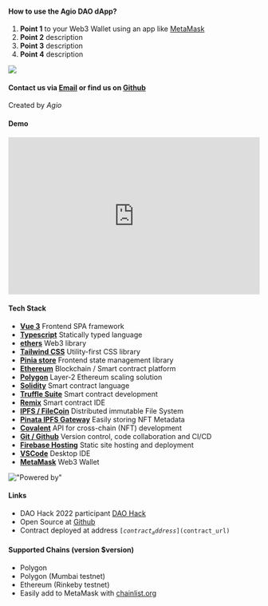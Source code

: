 #### How to use the Agio DAO dApp?

1. **Point 1** to your Web3 Wallet using an app like [MetaMask](https://metamask.io/)
2. **Point 2** description
3. **Point 3** description
4. **Point 4** description

<div style="max-width: 300px">
  <img src="https://gateway.pinata.cloud/ipfs/QmQBffMA2QUJnPDid5pjqneMg32o3UXX6dGGYDJZHUd4Tp" />
</div>

#### Contact us via **[Email](mailto:devs@agiodigital.com)** or find us on [Github](https://github.com/agio-digital/agio-dao)
Created by _Agio_

#### Demo
<iframe width="560" height="315" src="https://www.youtube.com/channel/UCnHo_T2nMd5pWsKTbl-C07g" style="width: 100%; aspect-ratio: 16 / 9" title="YouTube video player" frameborder="0" allow="accelerometer; autoplay; clipboard-write; encrypted-media; gyroscope; picture-in-picture" allowfullscreen></iframe>

#### Tech Stack
- **[Vue 3](https://www.npmjs.com/package/vue/v/next)** Frontend SPA framework
- **[Typescript](https://npmjs.com/package/typescript)** Statically typed language
- **[ethers](https://npmjs.com/package/ethers)** Web3 library
- **[Tailwind CSS](https://npmjs.com/package/tailwind)** Utility-first CSS library
- **[Pinia store](https://npmjs.com/package/pinia)** Frontend state management library
- **[Ethereum](https://github.com/ethereum/)** Blockchain / Smart contract platform
- **[Polygon](https://polygon.technology/)** Layer-2 Ethereum scaling solution
- **[Solidity](https://github.com/ethereum/solidity)** Smart contract language
- **[Truffle Suite](https://trufflesuite.com)** Smart contract development
- **[Remix](https://remix.ethereum.org/)** Smart contract IDE
- **[IPFS / FileCoin](https://www.ipfs.io/)** Distributed immutable File System
- **[Pinata IPFS Gateway](https://www.pinata.cloud/)** Easily storing NFT Metadata
- **[Covalent](https://www.covalenthq.com/)** API for cross-chain (NFT) development
- **[Git / Github](https://github.com/)** Version control, code collaboration and CI/CD
- **[Firebase Hosting](https://firebase.google.com/)** Static site hosting and deployment
- **[VSCode](https://code.visualstudio.com/)** Desktop IDE
- **[MetaMask](https://metamask.io/)** Web3 Wallet

!["Powered by"](https://ipfs.io/ipfs/Qmbm2632Q57ooeQq5ympbVLwWXo49aGzupxCotmUPtwGrg)

#### Links
- DAO Hack 2022 participant [DAO Hack](https://dao.ethglobal.com/)
- Open Source at  [Github](https://github.com/agio-digital/agio-dao)
- Contract deployed at address <code>[$contract_address]($contract_url)</code>

#### Supported Chains (version $version)
- Polygon
- Polygon (Mumbai testnet)
- Ethereum (Rinkeby testnet)
- Easily add to MetaMask with [chainlist.org](https://chainlist.org/)
